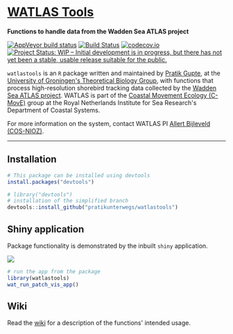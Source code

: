 # [WATLAS Tools](https://pratikunterwegs.github.io/watlastools/)

**Functions to handle data from the Wadden Sea ATLAS project**

<!-- badges: start -->
  [![AppVeyor build status](https://ci.appveyor.com/api/projects/status/github/pratikunterwegs/watlastools?branch=master&svg=true)](https://ci.appveyor.com/project/pratikunterwegs/watlastools) 
  [![Build Status](https://travis-ci.org/pratikunterwegs/watlastools.svg?branch=master)](https://travis-ci.org/pratikunterwegs/watlastools) 
  [![codecov.io](https://codecov.io/github/pratikunterwegs/watlastools/coverage.svg?branch=master)](https://codecov.io/github/pratikunterwegs/watlastools/branch/master)
  [![Project Status: WIP – Initial development is in progress, but there has not yet been a stable, usable release suitable for the public.](https://www.repostatus.org/badges/latest/wip.svg)](https://www.repostatus.org/#wip)
<!-- badges: end -->

`watlastools` is an `R` package written and maintained by [Pratik Gupte](https://www.rug.nl/staff/p.r.gupte), at the [University of Groningen's Theoretical Biology Group](https://www.rug.nl/research/gelifes/tres/), with functions that process high-resolution shorebird tracking data collected by the [Wadden Sea ATLAS project](https://www.nioz.nl/en/about/cos/coastal-movement-ecology/shorebird-tracking/watlas-tracking-regional-movements). WATLAS is part of the [Coastal Movement Ecology (C-MovE)](https://www.nioz.nl/en/about/cos/coastal-movement-ecology) group at the Royal Netherlands Institute for Sea Research's Department of Coastal Systems.

For more information on the system, contact WATLAS PI [Allert Bijleveld (COS-NIOZ)](https://www.nioz.nl/en/about/organisation/staff/allert-bijleveld).

---

## Installation

```r
# This package can be installed using devtools
install.packages("devtools")

# library("devtools")
# installation of the simplified branch
devtools::install_github("pratikunterwegs/watlastools")
```
## Shiny application

Package functionality is demonstrated by the inbuilt `shiny` application.

![](https://github.com/pratikunterwegs/watlastools/raw/master/inst/screenshot_app.png) 


```r
# run the app from the package
library(watlastools)
wat_run_patch_vis_app()
```

## Wiki

Read the [wiki](https://github.com/pratikunterwegs/watlastools/wiki) for a description of the functions' intended usage.
